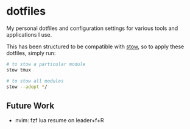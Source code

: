 # dotfiles

My personal dotfiles and configuration settings for various tools and applications I use.

This has been structured to be compatible with [stow](https://www.gnu.org/software/stow/manual/stow.html), so to apply these dotfiles, simply run:

```bash
# to stow a particular module
stow tmux

# to stow all modules
stow --adopt */
```

## Future Work

- nvim: fzf lua resume on leader+f+R
